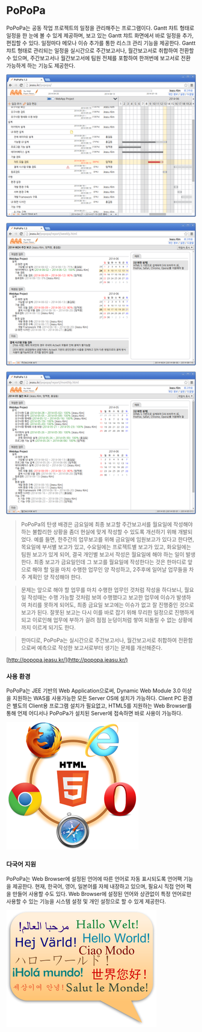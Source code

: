 PoPoPa
======
PoPoPa는 공동 작업 프로젝트의 일정을 관리해주는 프로그램이다. Gantt 챠트 형태로 일정을 한 눈에 볼 수 있게 제공하며, 보고 있는 Gantt 챠트 화면에서 바로 일정을 추가, 편집할 수 있다. 일정마다 메모나 이슈 추가를 통한 리스크 관리 기능을 제공한다. Gantt 챠트 형태로 관리되는 일정을 실시간으로 주간보고서나, 월간보고서로 취합하여 전환할 수 있으며, 주간보고서나 월간보고서에 팀원 전체를 포함하여 한꺼번에 보고서로 전환 가능하게 하는 기능도 제공한다.

![Alt Gantt 챠트 형태의 일정 관리](screenshot/gantt.png?raw=true "Gantt 챠트 형태의 일정 관리")

![Alt 실시간 주간 보고](screenshot/weekly.png?raw=true "실시간 주간 보고")

![Alt 실시간 월간 보고](screenshot/monthly.png?raw=true "실시간 월간 보고")

> PoPoPa의 탄생 배경은 금요일에 최종 보고할 주간보고서를 월요일에 작성해야 하는 불합리한 상황을 좀더 현실에 맞게 작성할 수 있도록 개선하기 위해 개발되었다. 예를 들면, 한주간의 업무보고를 위해 금요일에 임원보고가 있다고 한다면, 목요일에 부서별 보고가 있고, 수요일에는 프로젝트별 보고가 있고, 화요일에는 팀원 보고가 있게 되어, 결국 개인별 보고서 작성은 월요일에 해야 하는 일이 발생한다. 최종 보고가 금요일인데 그 보고를 월요일에 작성한다는 것은 한마디로 앞으로 해야 할 일을 마치 수행한 업무인 양 작성하고, 2주후에 일어날 업무들을 차주 계획인 양 작성해야 한다.

> 문제는 앞으로 해야 할 업무를 마치 수행한 업무인 것처럼 작성을 하다보니, 월요일 작성때는 수행 가능할 것처럼 보여 수행했다고 보고한 업무에 이슈가 발생하여 처리를 못하게 되어도, 최종 금요일 보고에는 이슈가 없고 잘 진행중인 것으로 보고가 된다. 잘못된 보고는 다시 이를 바로 잡기 위해 무리한 일정으로 진행하게 되고 이로인해 업무에 부하가 걸려 점점 눈덩이처럼 쌓여 되돌릴 수 없는 상황에까지 이르게 되기도 한다.

> 한마디로, PoPoPa는 실시간으로 주간보고서나, 월간보고서로 취합하여 전환함으로써 예측으로 작성한 보고서로부터 생기는 문제를 개선해준다.

[http://popopa.jeasu.kr/](http://popopa.jeasu.kr/)

### 사용 환경
PoPoPa는 JEE 기반의 Web Application으로써, Dynamic Web Module 3.0 이상을 지원하는 WAS를 사용가능한 모든 Server OS에 설치가 가능하다. Client PC 환경은 별도의 Client용 프로그램 설치가 필요없고, HTML5를 지원하는 Web Browser를 통해 언제 어디서나 PoPoPa가 설치된 Server에 접속하면 바로 사용이 가능하다.

![Alt HTML5 지원 Woeb Brwser 통해 접속 가능](screenshot/html5.png?raw=true "HTML5 지원 Web Browser 통해 접속 가능")

### 다국어 지원
PoPoPa는 Web Browser에 설정된 언어에 따른 언어로 자동 표시되도록 언어팩 기능을 제공한다. 현재, 한국어, 영어, 일본어를 자체 내장하고 있으며, 필요시 직접 언어 팩을 만들어 사용할 수도 있다. Web Browser에 설정된 언어와 상관없이 특정 언어로만 사용할 수 있는 기능을 시스템 설정 및 개인 설정으로 할 수 있게 제공한다.

![Alt 언어팩 지원](screenshot/languages.png?raw=true "언어팩 지원")